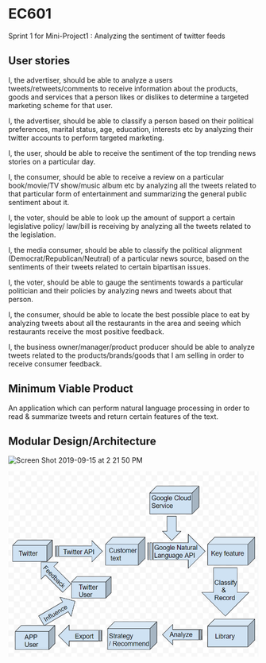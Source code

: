 # EC601

Sprint 1 for Mini-Project1 : Analyzing the sentiment of twitter feeds

## User stories

I, the advertiser, should be able to analyze a users tweets/retweets/comments to receive information about the products, goods and services that a person likes or dislikes to determine a targeted marketing scheme for that user. 

I, the advertiser, should be able to classify a person based on their political preferences, marital status, age, education, interests etc by analyzing their twitter accounts to perform targeted marketing. 

I, the user, should be able to receive the sentiment of the top trending news stories on a particular day.

I, the consumer, should be able to receive a review on a particular book/movie/TV show/music album etc by analyzing all the tweets related to that particular form of entertainment and summarizing the general public sentiment about it.

I, the voter, should be able to look up the amount of support a certain legislative policy/ law/bill is receiving by analyzing all the tweets related to the legislation.

I, the media consumer, should be able to classify the political alignment (Democrat/Republican/Neutral) of a particular news source, based on the sentiments of their tweets related to certain bipartisan issues. 

I, the voter, should be able to gauge the sentiments towards a particular politician and their policies by analyzing news and tweets about that person. 

I, the consumer, should be able to locate the best possible place to eat by analyzing tweets about all the restaurants in the area and seeing which restaurants receive the most positive feedback. 

I, the business owner/manager/product producer should be able to analyze tweets related to the products/brands/goods that I am selling in order to receive consumer feedback. 


## Minimum Viable Product
An application which can perform natural language processing in order to read & summarize tweets and return certain features of the text. 

## Modular Design/Architecture

<img width="720" alt="Screen Shot 2019-09-15 at 2 21 50 PM" src="https://user-images.githubusercontent.com/50961106/64925885-cc243e80-d7c4-11e9-959f-525c50106bf7.png">

![image](https://github.com/NityaRaju/EC601/blob/Sprint/photos/structure.png)

